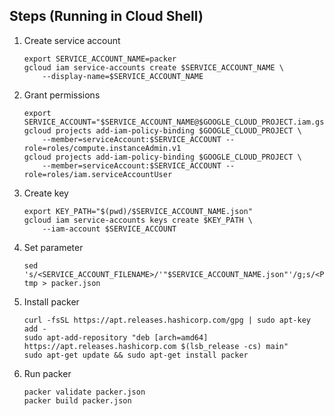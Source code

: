 
## Steps (Running in Cloud Shell)

1. Create service account

    ```
    export SERVICE_ACCOUNT_NAME=packer
    gcloud iam service-accounts create $SERVICE_ACCOUNT_NAME \
        --display-name=$SERVICE_ACCOUNT_NAME
    ```

1. Grant permissions

    ```
    export SERVICE_ACCOUNT="$SERVICE_ACCOUNT_NAME@$GOOGLE_CLOUD_PROJECT.iam.gserviceaccount.com"
    gcloud projects add-iam-policy-binding $GOOGLE_CLOUD_PROJECT \
        --member=serviceAccount:$SERVICE_ACCOUNT --role=roles/compute.instanceAdmin.v1
    gcloud projects add-iam-policy-binding $GOOGLE_CLOUD_PROJECT \
        --member=serviceAccount:$SERVICE_ACCOUNT --role=roles/iam.serviceAccountUser
    ```

1. Create key

    ```
    export KEY_PATH="$(pwd)/$SERVICE_ACCOUNT_NAME.json"
    gcloud iam service-accounts keys create $KEY_PATH \
        --iam-account $SERVICE_ACCOUNT
    ```

1. Set parameter

    ```
    sed 's/<SERVICE_ACCOUNT_FILENAME>/'"$SERVICE_ACCOUNT_NAME.json"'/g;s/<PROJECT_ID>/'"$GOOGLE_CLOUD_PROJECT"'/g' tmp > packer.json
    ```

1. Install packer

    ```
    curl -fsSL https://apt.releases.hashicorp.com/gpg | sudo apt-key add -
    sudo apt-add-repository "deb [arch=amd64] https://apt.releases.hashicorp.com $(lsb_release -cs) main"
    sudo apt-get update && sudo apt-get install packer
    ```

1. Run packer

    ```
    packer validate packer.json
    packer build packer.json
    ```
